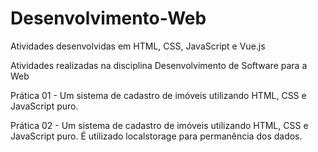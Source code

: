 # Desenvolvimento-Web
Atividades desenvolvidas em HTML, CSS, JavaScript e Vue.js

Atividades realizadas na disciplina Desenvolvimento de Software para a Web

Prática 01 - Um sistema de cadastro de imóveis utilizando HTML, CSS e JavaScript puro.

Prática 02 - Um sistema de cadastro de imóveis utilizando HTML, CSS e JavaScript puro. É utilizado localstorage para permanência dos dados.
